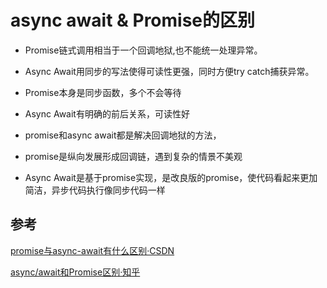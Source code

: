 <!--
 * @Description: js文件夹
 * @Author: xiehuaqiang
 * @FilePath: /kaka-blog/src/docs/kaka/js/async await & promise的区别.md
 * @Date: 2022-02-09 19:33:35
 * @LastEditTime: 2022-02-09 19:49:06
-->

# async await & Promise的区别

- Promise链式调用相当于一个回调地狱,也不能统一处理异常。

- Async Await用同步的写法使得可读性更强，同时方便try  catch捕获异常。

- Promise本身是同步函数，多个不会等待

- Async Await有明确的前后关系，可读性好

- promise和async await都是解决回调地狱的方法，

- promise是纵向发展形成回调链，遇到复杂的情景不美观

- Async Await是基于promise实现，是改良版的promise，使代码看起来更加简洁，异步代码执行像同步代码一样

## 参考

[promise与async-await有什么区别·CSDN](https://blog.csdn.net/weixin_48181168/article/details/120384814)

[async/await和Promise区别·知乎](https://zhuanlan.zhihu.com/p/147184746)